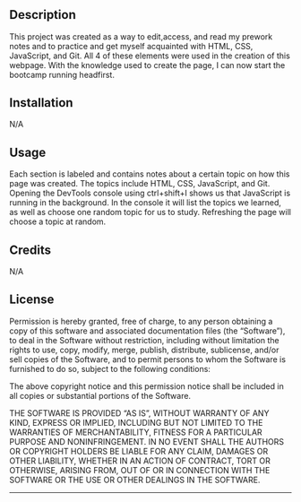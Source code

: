 # <Prework Study Guide>

## Description

This project was created as a way to edit,access, and read my prework notes and to practice and get myself acquainted with HTML, CSS, JavaScript, and Git. All 4 of these elements were used in the creation of this webpage. With the knowledge used to create the page, I can now start the bootcamp running headfirst.

## Installation

N/A

## Usage

Each section is labeled and contains notes about a certain topic on how this page was created. The topics include HTML, CSS, JavaScript, and Git. Opening the DevTools console using ctrl+shift+I shows us that JavaScript is running in the background. In the console it will list the topics we learned, as well as choose one random topic for us to study. Refreshing the page will choose a topic at random.

## Credits

N/A

## License

Permission is hereby granted, free of charge, to any person obtaining a copy of this software and associated documentation files (the “Software”), to deal in the Software without restriction, including without limitation the rights to use, copy, modify, merge, publish, distribute, sublicense, and/or sell copies of the Software, and to permit persons to whom the Software is furnished to do so, subject to the following conditions:

The above copyright notice and this permission notice shall be included in all copies or substantial portions of the Software.

THE SOFTWARE IS PROVIDED “AS IS”, WITHOUT WARRANTY OF ANY KIND, EXPRESS OR IMPLIED, INCLUDING BUT NOT LIMITED TO THE WARRANTIES OF MERCHANTABILITY, FITNESS FOR A PARTICULAR PURPOSE AND NONINFRINGEMENT. IN NO EVENT SHALL THE AUTHORS OR COPYRIGHT HOLDERS BE LIABLE FOR ANY CLAIM, DAMAGES OR OTHER LIABILITY, WHETHER IN AN ACTION OF CONTRACT, TORT OR OTHERWISE, ARISING FROM, OUT OF OR IN CONNECTION WITH THE SOFTWARE OR THE USE OR OTHER DEALINGS IN THE SOFTWARE.



---
